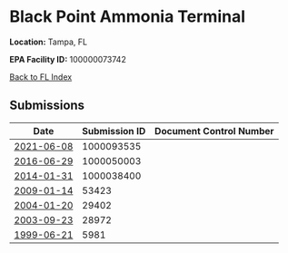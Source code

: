 # Black Point Ammonia Terminal

**Location:** Tampa, FL

**EPA Facility ID:** 100000073742

[Back to FL Index](../../index.md)

## Submissions

| Date | Submission ID | Document Control Number |
|------|--------------|-------------------------|
| [2021-06-08](submissions/1000093535.md) | 1000093535 |  |
| [2016-06-29](submissions/1000050003.md) | 1000050003 |  |
| [2014-01-31](submissions/1000038400.md) | 1000038400 |  |
| [2009-01-14](submissions/53423.md) | 53423 |  |
| [2004-01-20](submissions/29402.md) | 29402 |  |
| [2003-09-23](submissions/28972.md) | 28972 |  |
| [1999-06-21](submissions/5981.md) | 5981 |  |
